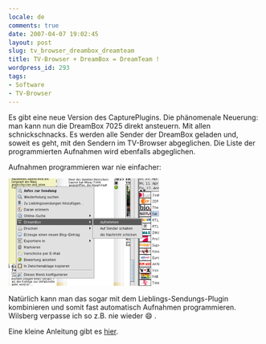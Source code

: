 ```yaml
---
locale: de
comments: true
date: 2007-04-07 19:02:45
layout: post
slug: tv_browser_dreambox_dreamteam
title: TV-Browser + DreamBox = DreamTeam !
wordpress_id: 293
tags:
- Software
- TV-Browser
---
```


Es gibt eine neue Version des CapturePlugins. Die phänomenale Neuerung: man
kann nun die DreamBox 7025 direkt ansteuern. Mit allen schnickschnacks. Es
werden alle Sender der DreamBox geladen und, soweit es geht, mit den Sendern im
TV-Browser abgeglichen. Die Liste der programmierten Aufnahmen wird ebenfalls
abgeglichen.

Aufnahmen programmieren war nie einfacher:

![](/images/2007-04-07-tv_browser_dreambox_dreamteam/captureplugin-dreambox-createdevice-2.png)

Natürlich kann man das sogar mit dem Lieblings-Sendungs-Plugin kombinieren und
somit fast automatisch Aufnahmen programmieren. Wilsberg verpasse ich so z.B.
nie wieder :smile: .

Eine kleine Anleitung gibt es
[hier](http://wiki.tvbrowser.org/index.php/CapturePlugin_-_DreamBox_7025).
